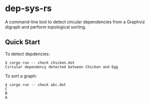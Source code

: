 # dep-sys-rs

A command-line tool to detect circular dependencies from a Graphviz digraph
and perform topological sorting.

## Quick Start

To detect depdencies:

```console
$ cargo run -- check chicken.dot
Circular dependency detected between Chicken and Egg
```

To sort a graph:

```console
$ cargo run -- check abc.dot
C
B
A
```

